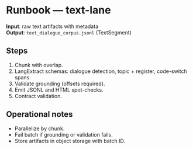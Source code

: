 # Runbook — text-lane

**Input**: raw text artifacts with metadata  
**Output**: `text_dialogue_corpus.jsonl` (TextSegment)

## Steps

1) Chunk with overlap.  
2) LangExtract schemas: dialogue detection, topic + register, code-switch spans.  
3) Validate grounding (offsets required).  
4) Emit JSONL and HTML spot-checks.  
5) Contract validation.

## Operational notes

- Parallelize by chunk.  
- Fail batch if grounding or validation fails.  
- Store artifacts in object storage with batch ID.
